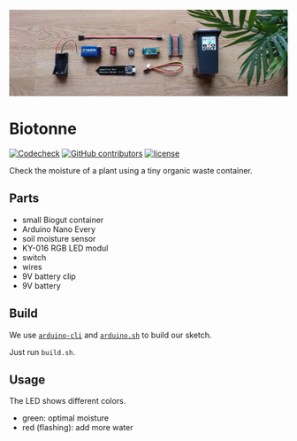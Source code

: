 
![parts](images/parts.jpg)

# Biotonne

[![Codecheck](https://github.com/x70b1/biotonne/workflows/Codecheck/badge.svg?branch=master)](https://github.com/x70b1/biotonne/actions)
[![GitHub contributors](https://img.shields.io/github/contributors/x70b1/biotonne.svg)](https://github.com/x70b1/biotonne/graphs/contributors)
[![license](https://img.shields.io/github/license/x70b1/biotonne.svg)](https://github.com/x70b1/biotonne/blob/master/LICENSE)

Check the moisture of a plant using a tiny organic waste container.


## Parts

* small Biogut container
* Arduino Nano Every
* soil moisture sensor
* KY-016 RGB LED modul
* switch
* wires
* 9V battery clip
* 9V battery


## Build

We use [`arduino-cli`](https://github.com/arduino/arduino-cli) and [`arduino.sh`](https://github.com/x70b1/arduino.sh) to build our sketch.

Just run `build.sh`.


## Usage

The LED shows different colors.

* green: optimal moisture
* red (flashing): add more water
